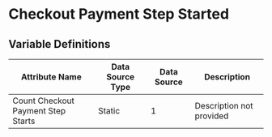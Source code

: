 # Checkout Payment Step Started

### 

## Variable Definitions

| Attribute Name|Data Source Type|Data Source|Description|
| --- | --- | --- | --- |
|Count Checkout Payment Step Starts|Static|1|Description not provided|



